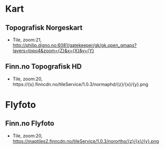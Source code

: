# Kart
## Topografisk Norgeskart
* Tile, zoom:21, http://philip.digno.no:6081/gatekeeper/gk/gk.open_gmaps?layers=topo4&zoom={Z}&x={X}&y={Y}
## Finn.no Topografisk HD
* Tile, zoom:20, https://{s}.finncdn.no/tileService/1.0.3/normaphd/{z}/{x}/{y}.png

# Flyfoto
## Finn.no Flyfoto
* Tile, zoom:20, https://maptiles2.finncdn.no/tileService/1.0.3/norortho/{z}/{x}/{y}.png
